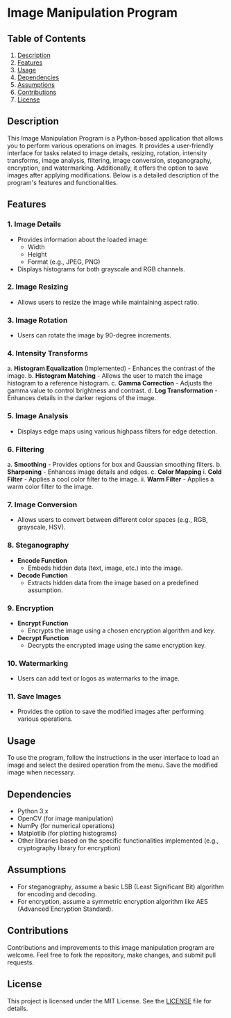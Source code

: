 # Image Manipulation Program

## Table of Contents
1. [Description](#description)
2. [Features](#features)
3. [Usage](#usage)
4. [Dependencies](#dependencies)
5. [Assumptions](#assumptions)
6. [Contributions](#contributions)
7. [License](#license)

## Description
This Image Manipulation Program is a Python-based application that allows you to perform various operations on images. It provides a user-friendly interface for tasks related to image details, resizing, rotation, intensity transforms, image analysis, filtering, image conversion, steganography, encryption, and watermarking. Additionally, it offers the option to save images after applying modifications.
Below is a detailed description of the program's features and functionalities.

## Features
### 1. Image Details
   - Provides information about the loaded image:
     - Width
     - Height
     - Format (e.g., JPEG, PNG)
   - Displays histograms for both grayscale and RGB channels.

### 2. Image Resizing
   - Allows users to resize the image while maintaining aspect ratio.

### 3. Image Rotation
   - Users can rotate the image by 90-degree increments.

### 4. Intensity Transforms
   a. **Histogram Equalization** (Implemented)
      - Enhances the contrast of the image.
   b. **Histogram Matching**
      - Allows the user to match the image histogram to a reference histogram.
   c. **Gamma Correction**
      - Adjusts the gamma value to control brightness and contrast.
   d. **Log Transformation**
      - Enhances details in the darker regions of the image.

### 5. Image Analysis
   - Displays edge maps using various highpass filters for edge detection.

### 6. Filtering
   a. **Smoothing**
      - Provides options for box and Gaussian smoothing filters.
   b. **Sharpening**
      - Enhances image details and edges.
   c. **Color Mapping**
      i. **Cold Filter**
         - Applies a cool color filter to the image.
      ii. **Warm Filter**
         - Applies a warm color filter to the image.

### 7. Image Conversion
   - Allows users to convert between different color spaces (e.g., RGB, grayscale, HSV).

### 8. Steganography
   - **Encode Function**
      - Embeds hidden data (text, image, etc.) into the image.
   - **Decode Function**
      - Extracts hidden data from the image based on a predefined assumption.

### 9. Encryption
   - **Encrypt Function**
      - Encrypts the image using a chosen encryption algorithm and key.
   - **Decrypt Function**
      - Decrypts the encrypted image using the same encryption key.

### 10. Watermarking
   - Users can add text or logos as watermarks to the image.

### 11. Save Images
   - Provides the option to save the modified images after performing various operations.

## Usage
To use the program, follow the instructions in the user interface to load an image and select the desired operation from the menu. Save the modified image when necessary.

## Dependencies
- Python 3.x
- OpenCV (for image manipulation)
- NumPy (for numerical operations)
- Matplotlib (for plotting histograms)
- Other libraries based on the specific functionalities implemented (e.g., cryptography library for encryption)

## Assumptions
- For steganography, assume a basic LSB (Least Significant Bit) algorithm for encoding and decoding.
- For encryption, assume a symmetric encryption algorithm like AES (Advanced Encryption Standard).

## Contributions
Contributions and improvements to this image manipulation program are welcome. Feel free to fork the repository, make changes, and submit pull requests.

## License
This project is licensed under the MIT License. See the [LICENSE](LICENSE) file for details.
